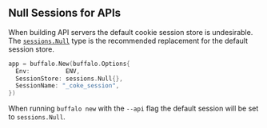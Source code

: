 ## Null Sessions for APIs

When building API servers the default cookie session store is undesirable. The [`sessions.Null`](`sessions.Null`) type is the recommended replacement for the default session store.

```go
app = buffalo.New(buffalo.Options{
  Env:          ENV,
  SessionStore: sessions.Null{},
  SessionName: "_coke_session",
})
```

When running `buffalo new` with the `--api` flag the default session will be set to `sessions.Null`.
